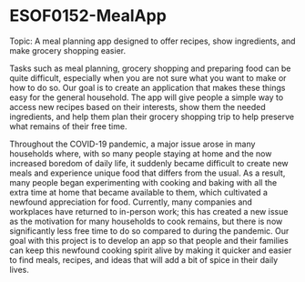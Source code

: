 # ESOF0152-MealApp

Topic: A meal planning app designed to offer recipes, show ingredients, and make grocery shopping easier.

Tasks such as meal planning, grocery shopping and preparing food can be quite difficult, especially when you are not sure what you want to make or how to do so. Our goal is to create an application that makes these things easy for the general household. The app will give people a simple way to access new recipes based on their interests, show them the needed ingredients, and help them plan their grocery shopping trip to help preserve what remains of their free time.

Throughout the COVID-19 pandemic, a major issue arose in many households where, with so many people staying at home and the now increased boredom of daily life, it suddenly  became difficult to create new meals and experience unique food that differs from the usual. As a result, many people began experimenting with cooking and baking with all the extra time at home that became available to them, which cultivated a newfound appreciation for food. Currently, many companies and workplaces have returned to in-person work; this has created a new issue as the motivation for many households to cook remains, but there is now significantly less free time to do so compared to during the pandemic. Our goal with this project is to develop an app so that people and their families can keep this newfound cooking spirit alive by making it quicker and easier to find meals, recipes, and ideas that will add a bit of spice in their daily lives.
